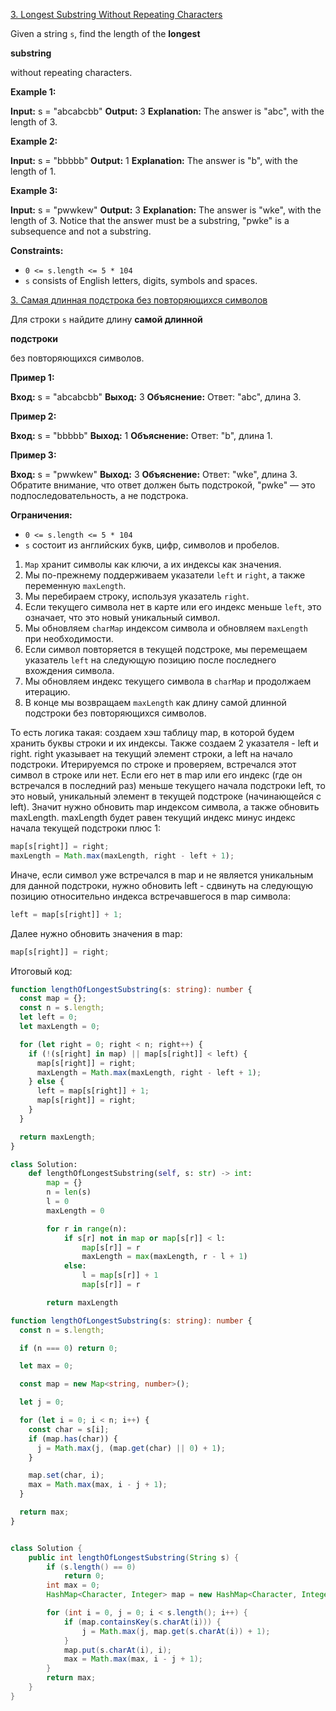 [3. Longest Substring Without Repeating Characters](https://leetcode.com/problems/longest-substring-without-repeating-characters/)

Given a string `s`, find the length of the **longest**

**substring**

without repeating characters.

**Example 1:**

**Input:** s = "abcabcbb"
**Output:** 3
**Explanation:** The answer is "abc", with the length of 3.

**Example 2:**

**Input:** s = "bbbbb"
**Output:** 1
**Explanation:** The answer is "b", with the length of 1.

**Example 3:**

**Input:** s = "pwwkew"
**Output:** 3
**Explanation:** The answer is "wke", with the length of 3.
Notice that the answer must be a substring, "pwke" is a subsequence and not a substring.

**Constraints:**

- `0 <= s.length <= 5 * 104`
- `s` consists of English letters, digits, symbols and spaces.

[3. Самая длинная подстрока без повторяющихся символов](https://leetcode.com/problems/longest-substring-without-repeating-characters/)

Для строки `s` найдите длину **самой длинной**

**подстроки**

без повторяющихся символов.

**Пример 1:**

**Вход:** s = "abcabcbb"
**Выход:** 3
**Объяснение:** Ответ: "abc", длина 3.

**Пример 2:**

**Вход:** s = "bbbbb"
**Выход:** 1
**Объяснение:** Ответ: "b", длина 1.

**Пример 3:**

**Вход:** s = "pwwkew"
**Выход:** 3
**Объяснение:** Ответ: "wke", длина 3.
Обратите внимание, что ответ должен быть подстрокой, "pwke" — это подпоследовательность, а не подстрока.

**Ограничения:**

- `0 <= s.length <= 5 * 104`
- `s` состоит из английских букв, цифр, символов и пробелов.

1. `Map` хранит символы как ключи, а их индексы как значения.
2. Мы по-прежнему поддерживаем указатели `left` и `right`, а также переменную `maxLength`.
3. Мы перебираем строку, используя указатель `right`.
4. Если текущего символа нет в карте или его индекс меньше `left`, это означает, что это новый уникальный символ.
5. Мы обновляем `charMap` индексом символа и обновляем `maxLength` при необходимости.
6. Если символ повторяется в текущей подстроке, мы перемещаем указатель `left` на следующую позицию после последнего вхождения символа.
7. Мы обновляем индекс текущего символа в `charMap` и продолжаем итерацию.
8. В конце мы возвращаем `maxLength` как длину самой длинной подстроки без повторяющихся символов.

То есть логика такая: создаем хэш таблицу map, в которой будем хранить буквы строки и их индексы. Также создаем 2 указателя - left и right. right указывает на текущий элемент строки, а left на начало подстроки. Итерируемся по строке и проверяем, встречался этот символ в строке или нет. Если его нет в map или его индекс (где он встречался в последний раз) меньше текущего начала подстроки left, то это новый, уникальный элемент в текущей подстроке (начинающейся с left). Значит нужно обновить map индексом символа, а также обновить maxLength. maxLength будет равен текущий индекс минус индекс начала текущей подстроки плюс 1:

```typescript
map[s[right]] = right;
maxLength = Math.max(maxLength, right - left + 1);
```

Иначе, если символ уже встречался в map и не является уникальным для данной подстроки, нужно обновить left - сдвинуть на следующую позицию относительно индекса встречавшегося в map символа:

```typescript
left = map[s[right]] + 1;
```

Далее нужно обновить значения в map:

```typescript
map[s[right]] = right;
```

Итоговый код:

```typescript
function lengthOfLongestSubstring(s: string): number {
  const map = {};
  const n = s.length;
  let left = 0;
  let maxLength = 0;

  for (let right = 0; right < n; right++) {
    if (!(s[right] in map) || map[s[right]] < left) {
      map[s[right]] = right;
      maxLength = Math.max(maxLength, right - left + 1);
    } else {
      left = map[s[right]] + 1;
      map[s[right]] = right;
    }
  }

  return maxLength;
}
```

```python
class Solution:
    def lengthOfLongestSubstring(self, s: str) -> int:
        map = {}
        n = len(s)
        l = 0
        maxLength = 0

        for r in range(n):
            if s[r] not in map or map[s[r]] < l:
                map[s[r]] = r
                maxLength = max(maxLength, r - l + 1)
            else:
                l = map[s[r]] + 1
                map[s[r]] = r

        return maxLength
```

```ts
function lengthOfLongestSubstring(s: string): number {
  const n = s.length;

  if (n === 0) return 0;

  let max = 0;

  const map = new Map<string, number>();

  let j = 0;

  for (let i = 0; i < n; i++) {
    const char = s[i];
    if (map.has(char)) {
      j = Math.max(j, (map.get(char) || 0) + 1);
    }

    map.set(char, i);
    max = Math.max(max, i - j + 1);
  }

  return max;
}
```

```java

class Solution {
    public int lengthOfLongestSubstring(String s) {
        if (s.length() == 0)
            return 0;
        int max = 0;
        HashMap<Character, Integer> map = new HashMap<Character, Integer>();

        for (int i = 0, j = 0; i < s.length(); i++) {
            if (map.containsKey(s.charAt(i))) {
                j = Math.max(j, map.get(s.charAt(i)) + 1);
            }
            map.put(s.charAt(i), i);
            max = Math.max(max, i - j + 1);
        }
        return max;
    }
}

```
